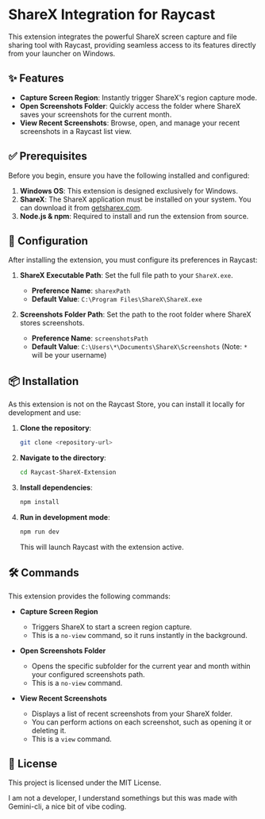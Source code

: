 # ShareX Integration for Raycast

This extension integrates the powerful ShareX screen capture and file sharing tool with Raycast, providing seamless access to its features directly from your launcher on Windows.

## ✨ Features

*   **Capture Screen Region**: Instantly trigger ShareX's region capture mode.
*   **Open Screenshots Folder**: Quickly access the folder where ShareX saves your screenshots for the current month.
*   **View Recent Screenshots**: Browse, open, and manage your recent screenshots in a Raycast list view.

## ✅ Prerequisites

Before you begin, ensure you have the following installed and configured:

1.  **Windows OS**: This extension is designed exclusively for Windows.
2.  **ShareX**: The ShareX application must be installed on your system. You can download it from [getsharex.com](https://getsharex.com/).
3.  **Node.js & npm**: Required to install and run the extension from source.

## 🔧 Configuration

After installing the extension, you must configure its preferences in Raycast:

1.  **ShareX Executable Path**: Set the full file path to your `ShareX.exe`.
    *   **Preference Name**: `sharexPath`
    *   **Default Value**: `C:\Program Files\ShareX\ShareX.exe`

2.  **Screenshots Folder Path**: Set the path to the root folder where ShareX stores screenshots.
    *   **Preference Name**: `screenshotsPath`
    *   **Default Value**: `C:\Users\*\Documents\ShareX\Screenshots` (Note: `*` will be your username)

## 📦 Installation

As this extension is not on the Raycast Store, you can install it locally for development and use:

1.  **Clone the repository**:
    ```bash
    git clone <repository-url>
    ```
2.  **Navigate to the directory**:
    ```bash
    cd Raycast-ShareX-Extension
    ```
3.  **Install dependencies**:
    ```bash
    npm install
    ```
4.  **Run in development mode**:
    ```bash
    npm run dev
    ```
    This will launch Raycast with the extension active.

## 🛠️ Commands

This extension provides the following commands:

*   **Capture Screen Region**
    *   Triggers ShareX to start a screen region capture.
    *   This is a `no-view` command, so it runs instantly in the background.

*   **Open Screenshots Folder**
    *   Opens the specific subfolder for the current year and month within your configured screenshots path.
    *   This is a `no-view` command.

*   **View Recent Screenshots**
    *   Displays a list of recent screenshots from your ShareX folder.
    *   You can perform actions on each screenshot, such as opening it or deleting it.
    *   This is a `view` command.

## 📄 License

This project is licensed under the MIT License.

I am not a developer, I understand somethings but this was made with Gemini-cli, a nice bit of vibe coding.